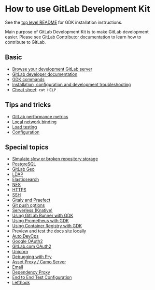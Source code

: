# How to use GitLab Development Kit

See the [top level README](../../README.md#getting-started) for GDK
installation instructions.

Main purpose of GitLab Development Kit is to make GitLab development easier.
Please see [GitLab Contributor documentation](https://docs.gitlab.com/ee/development/README.html)
to learn how to contribute to GitLab.

## Basic

- [Browse your development GitLab server](browse.md)
- [GitLab developer documentation](https://docs.gitlab.com/ee/development/README.html)
- [GDK commands](../gdk_commands.md)
- [Installation, configuration and development troubleshooting](../troubleshooting.md)
- [Cheat sheet](../../HELP): `cat HELP`

## Tips and tricks

- [GitLab performance metrics](performance_metrics.md)
- [Local network binding](local_network.md)
- [Load testing](load_testing.md)
- [Configuration](../configuration.md)

## Special topics

- [Simulate slow or broken repository storage](simulate_storage.md)
- [PostgreSQL](postgresql.md)
- [GitLab Geo](geo.md)
- [LDAP](ldap.md)
- [Elasticsearch](elasticsearch.md)
- [NFS](nfs.md)
- [HTTPS](nginx.md)
- [SSH](ssh.md)
- [Gitaly and Praefect](gitaly.md)
- [Git push options](git_push_options.md)
- [Serverless (Knative)](serverless.md)
- [Using GitLab Runner with GDK](runner.md)
- [Using Prometheus with GDK](prometheus/index.md)
- [Using Container Registry with GDK](registry.md)
- [Preview and test the docs site locally](gitlab_docs.md)
- [Auto DevOps](auto_devops/index.md)
- [Google OAuth2](google-oauth2.md)
- [GitLab.com OAuth2](gitlab-oauth2.md)
- [Unicorn](unicorn.md)
- [Debugging with Pry](pry.md)
- [Asset Proxy / Camo Server](asset_proxy.md)
- [Email](email.md)
- [Dependency Proxy](dependency_proxy.md)
- [End to End Test Configuration](end_to_end_test_configuration.md)
- [Lefthook](lefthook.md)
